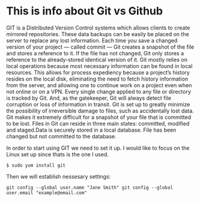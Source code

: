# This is info about Git vs Github

GIT is a Distributed Version Control systems which allows clients to create mirrored repositories. These data backups can be
easily be placed on the server to replace any lost information. 
Each time you save a changed version of your project — called commit — Git creates a snapshot of the file and stores a reference to it. If the file has not changed, Git only stores a reference to the already-stored identical version of it.
Git mostly relies on local operations because most necessary information can be found in local resources. This allows for process expediency because a project’s history resides on the local disk, eliminating the need to fetch history information from the server, and allowing one to continue work on a project even when not online or on a VPN.
Every single change applied to any file or directory is tracked by Git. And, as the gatekeeper, Git will always detect file corruption or loss of information in transit.
Git is set up to greatly minimize the possibility of irreversible damage to files, such as accidentally lost data. Git makes it extremely difficult for a snapshot of your file that is committed to be lost.
Files in Git can reside in three main states: committed, modified and staged.Data is securely stored in a local database. File has been changed but not committed to the database.

In order to start using GIT we need to set it up. I would like to focus on the Linux set up since thats is the one I used.

`$ sudo yum install git`

Then we will establish nessesary settings:

`git config --global user.name "Jane Smith"
git config --global user.email "example@email.com"`

